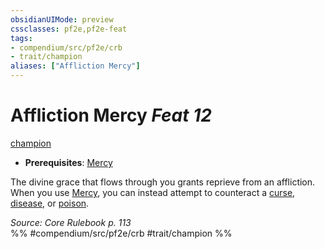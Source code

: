 ```yaml
---
obsidianUIMode: preview
cssclasses: pf2e,pf2e-feat
tags:
- compendium/src/pf2e/crb
- trait/champion
aliases: ["Affliction Mercy"]
---
```

# Affliction Mercy  *Feat 12*  
[champion](rules/traits/champion.md "Champion Class Trait")  

- **Prerequisites**: [Mercy](compendium/feats/mercy.md)

The divine grace that flows through you grants reprieve from an affliction. When you use [Mercy](compendium/feats/mercy.md), you can instead attempt to counteract a [curse](rules/traits/curse.md "Curse Effect Trait"), [disease](rules/traits/disease.md "Disease Effect Trait"), or [poison](rules/traits/poison.md "Poison Effect Trait").

*Source: Core Rulebook p. 113*  
%% #compendium/src/pf2e/crb #trait/champion %%